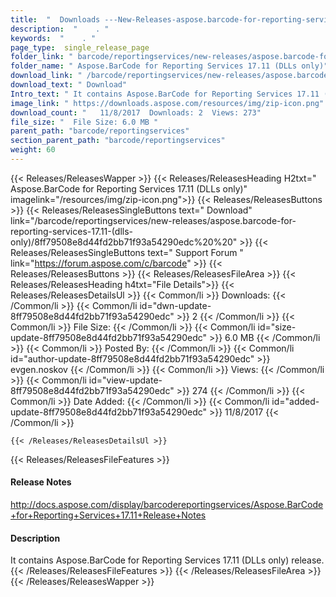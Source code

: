 ```yaml
---
title:  "  Downloads ---New-Releases-aspose.barcode-for-reporting-services-17.11-(dlls-only) . " 
description:  "    . " 
keywords:  "    . " 
page_type:  single_release_page
folder_link: " barcode/reportingservices/new-releases/aspose.barcode-for-reporting-services-17.11-(dlls-only)/"
folder_name: " Aspose.BarCode for Reporting Services 17.11 (DLLs only)"
download_link: " /barcode/reportingservices/new-releases/aspose.barcode-for-reporting-services-17.11-(dlls-only)/8ff79508e8d44fd2bb71f93a54290edc"
download_text: " Download"
Intro_text: " It contains Aspose.BarCode for Reporting Services 17.11 (DLLs only) release."
image_link: " https://downloads.aspose.com/resources/img/zip-icon.png"
download_count: "   11/8/2017  Downloads: 2  Views: 273"
file_size: "  File Size: 6.0 MB "
parent_path: "barcode/reportingservices"
section_parent_path: "barcode/reportingservices"
weight: 60 
---
```


{{< Releases/ReleasesWapper >}}
  {{< Releases/ReleasesHeading H2txt=" Aspose.BarCode for Reporting Services 17.11 (DLLs only)" imagelink="/resources/img/zip-icon.png">}}
  {{< Releases/ReleasesButtons >}}
    {{< Releases/ReleasesSingleButtons text=" Download" link="/barcode/reportingservices/new-releases/aspose.barcode-for-reporting-services-17.11-(dlls-only)/8ff79508e8d44fd2bb71f93a54290edc%20%20" >}}
    {{< Releases/ReleasesSingleButtons text=" Support Forum " link="https://forum.aspose.com/c/barcode" >}}
  {{< Releases/ReleasesButtons >}}
  {{< Releases/ReleasesFileArea >}}
    {{< Releases/ReleasesHeading h4txt="File Details">}}
    {{< Releases/ReleasesDetailsUl >}}
            {{< Common/li  >}} Downloads: {{< /Common/li >}} 
      {{< Common/li id="dwn-update-8ff79508e8d44fd2bb71f93a54290edc" >}} 2 {{< /Common/li >}} 
      {{< Common/li  >}} File Size: {{< /Common/li >}} 
      {{< Common/li id="size-update-8ff79508e8d44fd2bb71f93a54290edc" >}} 6.0 MB {{< /Common/li >}} 
      {{< Common/li  >}} Posted By: {{< /Common/li >}} 
      {{< Common/li id="author-update-8ff79508e8d44fd2bb71f93a54290edc" >}} evgen.noskov {{< /Common/li >}} 
      {{< Common/li  >}} Views: {{< /Common/li >}} 
      {{< Common/li id="view-update-8ff79508e8d44fd2bb71f93a54290edc" >}} 274 {{< /Common/li >}} 
      {{< Common/li  >}} Date Added: {{< /Common/li >}} 
      {{< Common/li id="added-update-8ff79508e8d44fd2bb71f93a54290edc" >}} 11/8/2017 {{< /Common/li >}} 

    {{< /Releases/ReleasesDetailsUl >}}

  {{< Releases/ReleasesFileFeatures >}}
      <h4>Release Notes</h4><div><a href="http://docs.aspose.com/display/barcodereportingservices/Aspose.BarCode+for+Reporting+Services+17.11+Release+Notes">http://docs.aspose.com/display/barcodereportingservices/Aspose.BarCode+for+Reporting+Services+17.11+Release+Notes</a></div><h4>Description</h4><div class="HTMLDescription">It contains Aspose.BarCode for Reporting Services 17.11 (DLLs only) release.</div>
  {{< /Releases/ReleasesFileFeatures >}}
 {{< /Releases/ReleasesFileArea >}}
{{< /Releases/ReleasesWapper >}}


